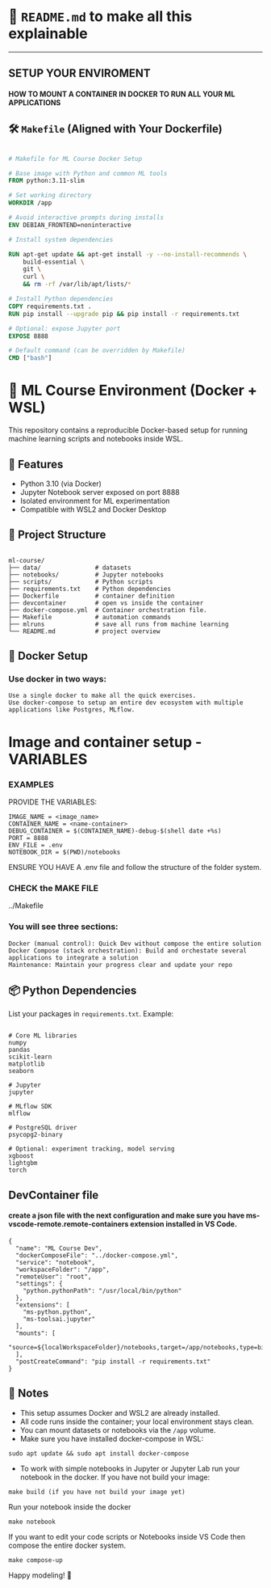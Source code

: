 # 📘 `README.md` to make all this explainable
---

## SETUP YOUR ENVIROMENT

#### HOW TO MOUNT A CONTAINER IN DOCKER TO RUN ALL YOUR ML APPLICATIONS

## 🛠️ `Makefile` (Aligned with Your Dockerfile)

```dockerfile

# Makefile for ML Course Docker Setup

# Base image with Python and common ML tools
FROM python:3.11-slim

# Set working directory
WORKDIR /app

# Avoid interactive prompts during installs
ENV DEBIAN_FRONTEND=noninteractive

# Install system dependencies

RUN apt-get update && apt-get install -y --no-install-recommends \
    build-essential \
    git \
    curl \
    && rm -rf /var/lib/apt/lists/*

# Install Python dependencies
COPY requirements.txt .
RUN pip install --upgrade pip && pip install -r requirements.txt

# Optional: expose Jupyter port
EXPOSE 8888

# Default command (can be overridden by Makefile)
CMD ["bash"]
```


# 🧠 ML Course Environment (Docker + WSL)

This repository contains a reproducible Docker-based setup for running machine learning scripts and notebooks inside WSL.

## 🚀 Features

- Python 3.10 (via Docker)
- Jupyter Notebook server exposed on port 8888
- Isolated environment for ML experimentation
- Compatible with WSL2 and Docker Desktop

## 📁 Project Structure

```

ml-course/
├── data/               # datasets
├── notebooks/          # Jupyter notebooks
├── scripts/            # Python scripts
├── requirements.txt    # Python dependencies
├── Dockerfile          # container definition
├── devcontainer        # open vs inside the container
├── docker-compose.yml  # Container orchestration file.
├── Makefile            # automation commands
├── mlruns	            # save all runs from machine learning
└── README.md           # project overview

```

## 🐳 Docker Setup
### Use docker in two ways: 
	Use a single docker to make all the quick exercises.
	Use docker-compose to setup an entire dev ecosystem with multiple applications like Postgres, MLflow.

# Image and container setup - VARIABLES
### EXAMPLES

PROVIDE THE VARIABLES: 

``` 
IMAGE_NAME = <image_name>
CONTAINER_NAME = <name-container>
DEBUG_CONTAINER = $(CONTAINER_NAME)-debug-$(shell date +%s)
PORT = 8888
ENV_FILE = .env
NOTEBOOK_DIR = $(PWD)/notebooks
```

ENSURE YOU HAVE A .env file and follow the structure of the folder system.

### CHECK the MAKE FILE

../Makefile 

### You will see three sections: 
	Docker (manual control): Quick Dev without compose the entire solution
	Docker Compose (stack orchestration): Build and orchestate several applications to integrate a solution
	Maintenance: Maintain your progress clear and update your repo


## 📦 Python Dependencies

List your packages in `requirements.txt`. Example:

```

# Core ML libraries
numpy
pandas
scikit-learn
matplotlib
seaborn

# Jupyter
jupyter

# MLflow SDK
mlflow

# PostgreSQL driver
psycopg2-binary

# Optional: experiment tracking, model serving
xgboost
lightgbm
torch

```

## DevContainer file
#### create a json file with the next configuration and make sure you have __ms-vscode-remote.remote-containers__ extension installed in VS Code.

``` 
{
  "name": "ML Course Dev",
  "dockerComposeFile": "../docker-compose.yml",
  "service": "notebook",
  "workspaceFolder": "/app",
  "remoteUser": "root",
  "settings": {
    "python.pythonPath": "/usr/local/bin/python"
  },
  "extensions": [
    "ms-python.python",
    "ms-toolsai.jupyter"
  ],
  "mounts": [
    "source=${localWorkspaceFolder}/notebooks,target=/app/notebooks,type=bind"
  ],
  "postCreateCommand": "pip install -r requirements.txt"
}
```


## 🧪 Notes

- This setup assumes Docker and WSL2 are already installed.
- All code runs inside the container; your local environment stays clean.
- You can mount datasets or notebooks via the `/app` volume.
- Make sure you have installed docker-compose in WSL: 

```  
sudo apt update && sudo apt install docker-compose
```

- To work with simple notebooks in Jupyter or Jupyter Lab run your notebook in the docker.
If you have not build your image:

```
make build (if you have not build your image yet) 
```

Run your notebook inside the docker

```
make notebook 
```

If you want to edit your code scripts or Notebooks inside VS Code then compose the entire docker system.

```
make compose-up
```


Happy modeling! 🧬






